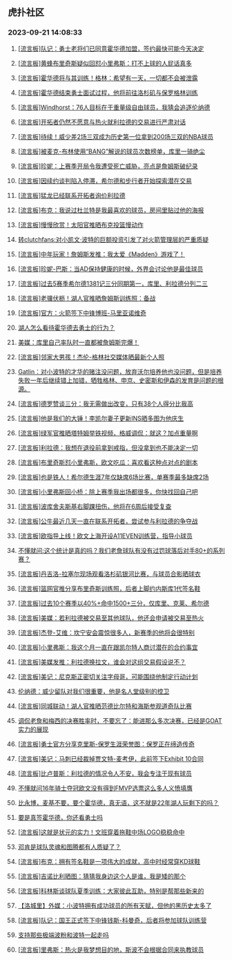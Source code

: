 ## 虎扑社区 
### 2023-09-21 14:08:33

1. [[流言板]队记：勇士老将们已同意霍华德加盟，签约最快可能今天决定](https://bbs.hupu.com/62176418.html)

2. [[流言板]黄蜂布里奇斯疑似回怼小里弗斯：打不上球的人屁话真多](https://bbs.hupu.com/62176441.html)

3. [[流言板]霍华德将与其训练！格林：希望有一天，一切都不会被泄露](https://bbs.hupu.com/62175764.html)

4. [[流言板]霍华德结束勇士面试过程，他将前往洛杉矶与保罗格林训练](https://bbs.hupu.com/62174835.html)

5. [[流言板]Windhorst：76人目标在于重量级自由球员，我猜会追逐伦纳德](https://bbs.hupu.com/62175229.html)

6. [[流言板]开拓者仍然不愿意与热火就利拉德的交易进行严肃对话](https://bbs.hupu.com/62174441.html)

7. [[流言板]待续！威少差2场三双成为历史第一位拿到200场三双的NBA球员](https://bbs.hupu.com/62177088.html)

8. [[流言板]被麦克-布林使用“BANG”解说的球员次数榜单，库里一骑绝尘](https://bbs.hupu.com/62176728.html)

9. [[流言板]珍妮：上赛季开局令我遭受死亡威胁，亮点是詹姆斯破纪录](https://bbs.hupu.com/62174155.html)

10. [[流言板]因续约谈判陷入停滞，希尔德和步行者开始探索潜在交易](https://bbs.hupu.com/62173968.html)

11. [[流言板]猛龙已经联系开拓者询价利拉德](https://bbs.hupu.com/62174670.html)

12. [[流言板]布克：我说过杜兰特是我最喜欢的球员，房间里贴过他的海报](https://bbs.hupu.com/62176359.html)

13. [[流言板]慢慢欣赏！太阳官推晒布克投篮慢动作](https://bbs.hupu.com/62174882.html)

14. [转clutchfans:对小凯文·波特的巨额投资引发了对火箭管理层的严重质疑](https://bbs.hupu.com/62173336.html)

15. [[流言板]中年玩家！詹姆斯发推：我太爱《Madden》游戏了！](https://bbs.hupu.com/62174257.html)

16. [[流言板]珍妮-巴斯：当AD保持健康的时候，外界会讨论他是最佳球员](https://bbs.hupu.com/62174028.html)

17. [[流言板]过去5赛季希尔德1381记三分同期第一，库里、利拉德分列二三](https://bbs.hupu.com/62176931.html)

18. [[流言板]老骥伏枥！湖人官推晒詹姆斯训练照：备战](https://bbs.hupu.com/62174061.html)

19. [[流言板]官方：火箭签下中锋博班-马里亚诺维奇](https://bbs.hupu.com/62174509.html)

20. [湖人怎么看待霍华德去勇士的行为？](https://bbs.hupu.com/62176687.html)

21. [美媒：库里自己率队时一直都被詹姆斯完爆！](https://bbs.hupu.com/62176584.html)

22. [[流言板]邻家大男孩！杰伦-格林社交媒体晒最新个人照](https://bbs.hupu.com/62176382.html)

23. [Gatlin：对小波特的才华的赌注没问题，放弃沃尔培养他也没问题，但是培养失败一年后继续错上加错，牺牲格林、申京、史密斯和伊森的发育是问题的根源。](https://bbs.hupu.com/62176655.html)

24. [[流言板]德罗赞谈三分：我无需做出改变，只有38个人得分比我高](https://bbs.hupu.com/62174064.html)

25. [[流言板]他是我们的大锤！李凯尔妻子更新INS晒多图为他庆生](https://bbs.hupu.com/62175035.html)

26. [[流言板]绿军官推晒塔特姆举铁视频，格威调侃：就这？加点重量啊](https://bbs.hupu.com/62175463.html)

27. [[流言板]利拉德：我想在退役前拿到戒指，但没拿到也不能决定一切](https://bbs.hupu.com/62177485.html)

28. [[流言板]布里奇斯怼小里弗斯，欧文吃瓜：喜欢看这种点对点的剧本](https://bbs.hupu.com/62176645.html)

29. [[流言板]也是铁人！希尔德生涯7年仅缺席6场比赛，单赛季最多缺席2场](https://bbs.hupu.com/62175873.html)

30. [[流言板]小里弗斯回小桥：除上赛季我出场都很多，你快找回自己吧](https://bbs.hupu.com/62176776.html)

31. [[流言板]波库舍夫斯基右脚踝扭伤，他将在6周后接受复查](https://bbs.hupu.com/62174159.html)

32. [[流言板]公牛最近几天一直在联系开拓者，尝试参与利拉德的争夺战](https://bbs.hupu.com/62174569.html)

33. [[流言板]欧指导上线！欧文上海开设A11EVEN训练营，指导小球员](https://bbs.hupu.com/62177101.html)

34. [不懂就问:这个统计是真的吗？我们老詹球队有没有过罚球落后对手80+的系列赛？](https://bbs.hupu.com/62174794.html)

35. [[流言板]丹吉洛-拉塞尔现场观看洛杉矶银河比赛，与球员合影晒球衣](https://bbs.hupu.com/62176905.html)

36. [[流言板]篮网官推分享布里奇斯训练照，后者上脚约内斯库1代签名鞋](https://bbs.hupu.com/62176796.html)

37. [[流言板]过去10个赛季以40%+命中1500+三分，仅库里、克莱、希尔德](https://bbs.hupu.com/62176087.html)

38. [[流言板]美媒：若利拉德被交易至其他球队，他还会申请被交易至热火](https://bbs.hupu.com/62172354.html)

39. [[流言板]杰登-艾维：坎宁安会震惊很多人，新赛季的他将会很特别](https://bbs.hupu.com/62177290.html)

40. [[流言板]小里弗斯：我这个月一直在跟凯尔特人商讨潜在的合约事宜](https://bbs.hupu.com/62174896.html)

41. [[流言板]美媒发推：利拉德换拉文，谁会对这组交易假设说不？](https://bbs.hupu.com/62176657.html)

42. [[流言板]美记：尼克斯正密切关注字母哥，可能围绕他制定行动计划](https://bbs.hupu.com/62175286.html)

43. [伦纳德：威少留队对我们很重要，他是名人堂级别的控卫](https://bbs.hupu.com/62176306.html)

44. [[流言板]同城联动！湖人官推晒范德比尔特和海斯参观道奇队比赛](https://bbs.hupu.com/62177657.html)

45. [调侃老詹和梅西的决赛胜率时，不要忘了：能进那么多次决赛，已经是GOAT实力的展现](https://bbs.hupu.com/62177201.html)

46. [[流言板]勇士官方分享克里斯-保罗生涯荣誉图：保罗正在缔造传奇](https://bbs.hupu.com/62172064.html)

47. [[流言板]美记：马刺已经裁掉贾文特-麦考伊，此前签下Exhibit 10合同](https://bbs.hupu.com/62176914.html)

48. [[流言板]比卢普斯：利拉德的情况令人不安，我会专注于现有球员](https://bbs.hupu.com/62174193.html)

49. [不懂就问16年骑士夺冠欧文没有得到FMVP选票这么多人义愤填膺](https://bbs.hupu.com/62176828.html)

50. [比永博，麦基不要，要个霍华德，真无语，这不就是22年湖人玩剩下的吗？](https://bbs.hupu.com/62176791.html)

51. [要是真签霍华德，你还看勇士吗](https://bbs.hupu.com/62176624.html)

52. [[流言板]这就是状元的实力！文班穿着拖鞋中场LOGO稳稳命中](https://bbs.hupu.com/62174760.html)

53. [邓肯是球队灵魂和图腾都有人质疑了？](https://bbs.hupu.com/62175406.html)

54. [[流言板]布克：拥有签名鞋是一项伟大的成就，高中时经常穿KD球鞋](https://bbs.hupu.com/62175709.html)

55. [[流言板]吉诺比利晒图：猜猜我身边这个人是谁，我是矮的那个](https://bbs.hupu.com/62176325.html)

56. [[流言板]科林斯谈球队夏季训练：大家彼此互助，特别是帮那些新来的](https://bbs.hupu.com/62177505.html)

57. [【洛城里】外媒：小波特拥有成功球员的所有天赋，但他的黑历史太多了](https://bbs.hupu.com/62176782.html)

58. [[流言板]队记：国王正式签下中锋钱斯-科曼奇，后者将参加球队训练营](https://bbs.hupu.com/62176236.html)

59. [支持那些极端波粉和波特一起走吗](https://bbs.hupu.com/62177477.html)

60. [[流言板]里弗斯：热火是我梦想目的地，斯波不会根据合同来执教球员](https://bbs.hupu.com/62175362.html)


